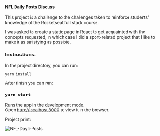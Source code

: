 #### NFL Daily Posts Discuss

This project is a challenge to the challenges taken to reinforce students' knowledge of the Rocketseat full stack course.

I was asked to create a static page in React to get acquainted with the concepts requested, in which case I did a sport-related project that I like to make it as satisfying as possible.

### Instructions:

In the project directory, you can run:

`yarn install`

After finish you can run:

### `yarn start`

Runs the app in the development mode.<br>
Open [http://localhost:3000](http://localhost:3000) to view it in the browser.

Project print:

![NFL-Dayli-Posts](https://user-images.githubusercontent.com/47576846/63369804-1990c580-c357-11e9-84d2-29830caeb6da.png)
